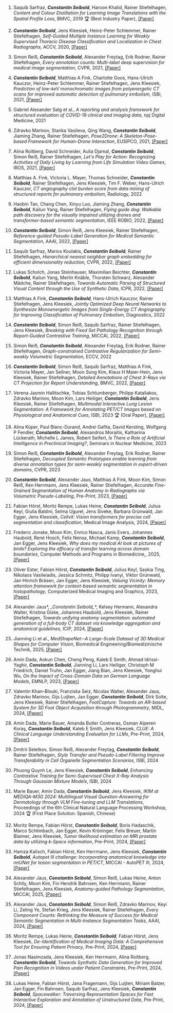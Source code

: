 1. Saquib Sarfraz, **_Constantin Seibold_**, Haroon Khalid, Rainer Stiefelhagen, *Content and Colour Distillation for Learning Image Translations with the Spatial Profile Loss*, BMVC, 2019 🏆 (Best Industry Paper), [[Paper]](https://arxiv.org/pdf/1908.00274)

2. **_Constantin Seibold_**, Jens Kleesiek, Heinz-Peter Schlemmer, Rainer Stiefelhagen, *Self-Guided Multiple Instance Learning for Weakly Supervised Thoracic Disease Classification and Localization in Chest Radiographs*, ACCV, 2020, [[Paper]](https://arxiv.org/abs/2010.00127)

3. Simon Reiß, **_Constantin Seibold_**, Alexander Freytag, Erik Rodner, Rainer Stiefelhagen, *Every annotation counts: Multi-label deep supervision for medical image segmentation*, CVPR, 2021, [[Paper]](https://arxiv.org/abs/2104.13243)

4. **_Constantin Seibold_**, Matthias A Fink, Charlotte Goos, Hans-Ulrich Kauczor, Heinz-Peter Schlemmer, Rainer Stiefelhagen, Jens Kleesiek, *Prediction of low-keV monochromatic images from polyenergetic CT scans for improved automatic detection of pulmonary embolism*, ISBI, 2021, [[Paper]](https://arxiv.org/abs/2102.01445)

5. Gabriel Alexander Salg et al., *A reporting and analysis framework for structured evaluation of COVID-19 clinical and imaging data*, npj Digital Medicine, 2021

6. Zdravko Marinov, Stanka Vasileva, Qing Wang, **_Constantin Seibold_**, Jiaming Zhang, Rainer Stiefelhagen, *Pose2Drone: A Skeleton-Pose-based Framework for Human-Drone Interaction*, EUSIPCO, 2021, [[Paper]](https://arxiv.org/abs/2105.13204)

7. Alina Roitberg, David Schneider, Aulia Djamal, **_Constantin Seibold_**, Simon Reiß, Rainer Stiefelhagen, *Let's Play for Action: Recognizing Activities of Daily Living by Learning from Life Simulation Video Games*, IROS, 2021, [[Paper]](https://arxiv.org/abs/2107.05617)

8. Matthias A. Fink, Victoria L. Mayer, Thomas Schneider, **_Constantin Seibold_**, Rainer Stiefelhagen, Jens Kleesiek, Tim F. Weber, Hans-Ulrich Kauczor, *CT angiography clot burden score from data mining of structured reports for pulmonary embolism*, Radiology, 2022

9. Haobin Tan, Chang Chen, Xinyu Luo, Jiaming Zhang, **_Constantin Seibold_**, Kailun Yang, Rainer Stiefelhagen, *Flying guide dog: Walkable path discovery for the visually impaired utilizing drones and transformer-based semantic segmentation*, IEEE ROBIO, 2022, [[Paper]](https://arxiv.org/abs/2108.07007)

10. **_Constantin Seibold_**, Simon Reiß, Jens Kleesiek, Rainer Stiefelhagen, *Reference-guided Pseudo-Label Generation for Medical Semantic Segmentation*, AAAI, 2022, [[Paper]](https://arxiv.org/abs/2112.00735)

11. Saquib Sarfraz, Marios Koulakis, **_Constantin Seibold_**, Rainer Stiefelhagen, *Hierarchical nearest neighbor graph embedding for efficient dimensionality reduction*, CVPR, 2022, [[Paper]](https://arxiv.org/abs/2203.12997)

12. Lukas Scholch, Jonas Steinhauser, Maximilian Beichter, **_Constantin Seibold_**, Kailun Yang, Merlin Knäble, Thorsten Schwarz, Alexander Mädche, Rainer Stiefelhagen, *Towards Automatic Parsing of Structured Visual Content through the Use of Synthetic Data*, ICPR, 2022, [[Paper]](https://arxiv.org/abs/2204.14136)

13. Matthias A Fink, **_Constantin Seibold_**, Hans-Ulrich Kauczor, Rainer Stiefelhagen, Jens Kleesiek, *Jointly Optimized Deep Neural Networks to Synthesize Monoenergetic Images from Single-Energy CT Angiography for Improving Classification of Pulmonary Embolism*, Diagnostics, 2022

14. **_Constantin Seibold_**, Simon Reiß, Saquib Sarfraz, Rainer Stiefelhagen, Jens Kleesiek, *Breaking with Fixed Set Pathology Recognition through Report-Guided Contrastive Training*, MICCAI, 2022, [[Paper]](https://arxiv.org/abs/2205.07139)

15. Simon Reiß, **_Constantin Seibold_**, Alexander Freytag, Erik Rodner, Rainer Stiefelhagen, *Graph-constrained Contrastive Regularization for Semi-weakly Volumetric Segmentation*, ECCV, 2022

16. **_Constantin Seibold_**, Simon Reiß, Saquib Sarfraz, Matthias A Fink, Victoria Mayer, Jan Sellner, Moon Sung Kim, Klaus H Maier-Hein, Jens Kleesiek, Rainer Stiefelhagen, *Detailed Annotations of Chest X-Rays via CT Projection for Report Understanding*, BMVC, 2022, [[Paper]](https://arxiv.org/pdf/2210.03416)

17. Verena Jasmin Hallitschke, Tobias Schlumberger, Philipp Kataliakos, Zdravko Marinov, Moon Kim, Lars Heiliger, **_Constantin Seibold_**, Jens Kleesiek, Rainer Stiefelhagen, *Multimodal Interactive Lung Lesion Segmentation: A Framework for Annotating PET/CT Images based on Physiological and Anatomical Cues*, ISBI, 2023 🏆 (Oral Paper), [[Paper]](https://arxiv.org/pdf/2301.09914)

18. Alina Küper, Paul Blanc-Durand, Andrei Gafita, David Kersting, Wolfgang P Fendler, **_Constantin Seibold_**, Alexandros Moraitis, Katharina Lückerath, Michelle L James, Robert Seifert, *Is There a Role of Artificial Intelligence in Preclinical Imaging?*, Seminars in Nuclear Medicine, 2023

19. Simon Reiß, **_Constantin Seibold_**, Alexander Freytag, Erik Rodner, Rainer Stiefelhagen, *Decoupled Semantic Prototypes enable learning from diverse annotation types for semi-weakly segmentation in expert-driven domains*, CVPR, 2023

20. **_Constantin Seibold_**, Alexander Jaus, Matthias A Fink, Moon Kim, Simon Reiß, Ken Herrmann, Jens Kleesiek, Rainer Stiefelhagen, *Accurate Fine-Grained Segmentation of Human Anatomy in Radiographs via Volumetric Pseudo-Labeling*, Pre-Print, 2023, [[Paper]](https://arxiv.org/pdf/2306.03934)

21. Fabian Hörst, Moritz Rempe, Lukas Heine, **_Constantin Seibold_**, Julius Keyl, Giulia Baldini, Selma Ugurel, Jens Siveke, Barbara Grünwald, Jan Egger, Jens Kleesiek, *Cellvit: Vision transformers for precise cell segmentation and classification*, Medical Image Analysis, 2024, [[Paper]](https://arxiv.org/pdf/2306.15350)

22. Frederic Jonske, Moon Kim, Enrico Nasca, Janis Evers, Johannes Haubold, René Hosch, Felix Nensa, Michael Kamp, **_Constantin Seibold_**, Jan Egger, Jens Kleesiek, *Why does my medical AI look at pictures of birds? Exploring the efficacy of transfer learning across domain boundaries*, Computer Methods and Programs in Biomedicine,, 2025, [[Paper]](https://arxiv.org/pdf/2306.17555)

23. Oliver Ester, Fabian Hörst, **_Constantin Seibold_**, Julius Keyl, Saskia Ting, Nikolaos Vasileiadis, Jessica Schmitz, Philipp Ivanyi, Viktor Grünwald, Jan Hinrich Bräsen, Jan Egger, Jens Kleesiek, *Valuing Vicinity: Memory attention framework for context-based semantic segmentation in histopathology*, Computerized Medical Imaging and Graphics, 2023, [[Paper]](https://arxiv.org/abs/2210.11822)

24. Alexander Jaus*, **_Constantin Seibold*_**, Kelsey Hermann, Alexandra Walter, Kristina Giske, Johannes Haubold, Jens Kleesiek, Rainer Stiefelhagen, *Towards unifying anatomy segmentation: automated generation of a full-body CT dataset via knowledge aggregation and anatomical guidelines*, ICIP, 2024, [[Paper]](https://arxiv.org/pdf/2307.13375)

25. Jianning Li et al., *MedShapeNet--A Large-Scale Dataset of 3D Medical Shapes for Computer Vision*, Biomedical Engineering/Biomedizinische Technik, 2025, [[Paper]](https://arxiv.org/pdf/2308.16139)

26. Amin Dada, Aokun Chen, Cheng Peng, Kaleb E Smith, Ahmad Idrissi-Yaghir, **_Constantin Seibold_**, Jianning Li, Lars Heiliger, Christoph M Friedrich, Daniel Truhn, Jan Egger, Jiang Bian, Jens Kleesiek, Yonghui Wu, *On the Impact of Cross-Domain Data on German Language Models*, EMNLP, 2023, [[Paper]](https://arxiv.org/pdf/2310.07321)

27. Valentin Khan-Blouki, Franziska Seiz, Nicolas Walter, Alexander Jaus, Zdravko Marinov, Gijs Luijten, Jan Egger, **_Constantin Seibold_**, Dirk Solte, Jens Kleesiek, Rainer Stiefelhagen, *FootCapture: Towards an AR-based System for 3D Foot Object Acquisition through Photogrammetry*, MIDL, 2024, [[Paper]](https://openreview.net/pdf?id=6EaycEaPoh)

28. Amin Dada, Marie Bauer, Amanda Butler Contreras, Osman Alperen Koraş, **_Constantin Seibold_**, Kaleb E Smith, Jens Kleesiek, *CLUE: A Clinical Language Understanding Evaluation for LLMs*, Pre-Print, 2024, [[Paper]](https://arxiv.org/pdf/2404.04067)

29. Dmitrii Seletkov, Simon Reiß, Alexander Freytag, **_Constantin Seibold_**, Rainer Stiefelhagen, *Style Transfer and Pseudo-Label Filtering Improve Transferability in Cell Organelle Segmentation Scenarios*, ISBI, 2024

30. Phuong Quynh Le, Jens Kleesiek, **_Constantin Seibold_**, *Enhancing Contrastive Training for Semi-Supervised Chest X-Ray Analysis Through Gaussian Mixture Models*, ISBI, 2024

31. Marie Bauer, Amin Dada, **_Constantin Seibold_**, Jens Kleesiek, *IKIM at MEDIQA-M3G 2024: Multilingual Visual Question-Answering for Dermatology through VLM Fine-tuning and LLM Translations*, Proceedings of the 6th Clinical Natural Language Processing Workshop, 2024 🏆 (First Place Solution: Spanish, Chinese)

32. Moritz Rempe, Fabian Hörst, **_Constantin Seibold_**, Boris Hadaschik, Marco Schlimbach, Jan Egger, Kevin Kröninger, Felix Breuer, Martin Blaimer, Jens Kleesiek, *Tumor likelihood estimation on MRI prostate data by utilizing k-Space information*, Pre-Print, 2024, [[Paper]](https://arxiv.org/pdf/2407.06165)

33. Hamza Kalisch, Fabian Hörst, Ken Herrmann, Jens Kleesiek, **_Constantin Seibold_**, *Autopet III challenge: Incorporating anatomical knowledge into nnUNet for lesion segmentation in PET/CT*, MICCAI - AutoPET III, 2024, [[Paper]](https://arxiv.org/pdf/2409.12155)

34. Alexander Jaus, **_Constantin Seibold_**, Simon Reiß, Lukas Heine, Anton Schily, Moon Kim, Fin Hendrik Bahnsen, Ken Herrmann, Rainer Stiefelhagen, Jens Kleesiek, *Anatomy-guided Pathology Segmentation*, MICCAI, 2025, [[Paper]](https://arxiv.org/pdf/2407.05844)

35. Alexander Jaus, **_Constantin Seibold_**, Simon Reiß, Zdravko Marinov, Keyi Li, Zeling Ye, Stefan Krieg, Jens Kleesiek, Rainer Stiefelhagen, *Every Component Counts: Rethinking the Measure of Success for Medical Semantic Segmentation in Multi-Instance Segmentation Tasks*, AAAI, 2024, [[Paper]](https://arxiv.org/pdf/2410.18684)

36. Moritz Rempe, Lukas Heine, **_Constantin Seibold_**, Fabian Hörst, Jens Kleesiek, *De-Identification of Medical Imaging Data: A Comprehensive Tool for Ensuring Patient Privacy*, Pre-Print, 2024, [[Paper]](https://arxiv.org/pdf/2410.12402)

37. Jonas Nasimzada, Jens Kleesiek, Ken Herrmann, Alina Roitberg, **_Constantin Seibold_**, *Towards Synthetic Data Generation for Improved Pain Recognition in Videos under Patient Constraints*, Pre-Print, 2024, [[Paper]](https://arxiv.org/abs/2409.16382)

38. Lukas Heine, Fabian Hörst, Jana Fragemann, Gijs Luijten, Miriam Balzer, Jan Egger, Fin Bahnsen, Saquib Sarfraz, Jens Kleesiek, **_Constantin Seibold_**, *Spacewalker: Traversing Representation Spaces for Fast Interactive Exploration and Annotation of Unstructured Data*, Pre-Print, 2024, [[Paper]](https://arxiv.org/pdf/2409.16793)
